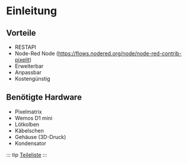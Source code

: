 # Einleitung

## Vorteile
* RESTAPI
* Node-Red Node (https://flows.nodered.org/node/node-red-contrib-pixelit)
* Erweiterbar
* Anpassbar
* Kostengünstig

## Benötigte Hardware 
* Pixelmatrix
* Wemos D1 mini
* Lötkolben
* Käbelschen
* Gehäuse (3D-Druck)
* Kondensator

::: tip
[Teileliste](./hardware.html#teileliste)
:::
